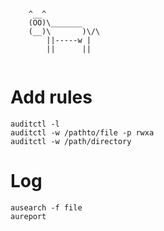 ```

    ^__^
    (OO)\_______
    (__)\       )\/\
        ||-----w |
        ||      ||


```
# Add rules
```
auditctl -l
auditctl -w /pathto/file -p rwxa
auditctl -w /path/directory
```
# Log
```
ausearch -f file
aureport
```
